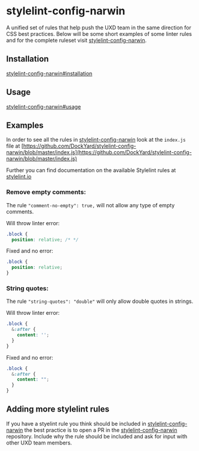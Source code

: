 # stylelint-config-narwin

A unified set of rules that help push the UXD team in the same direction for CSS best practices. Below will be some short examples of some linter rules and for the complete ruleset visit [stylelint-config-narwin](https://github.com/DockYard/stylelint-config-narwin).

## Installation
[stylelint-config-narwin#installation](https://github.com/DockYard/stylelint-config-narwin#installation)

## Usage
[stylelint-config-narwin#usage](https://github.com/DockYard/stylelint-config-narwin#usage)

## Examples
In order to see all the rules in [stylelint-config-narwin](https://github.com/DockYard/stylelint-config-narwin) look at the `index.js` file at [https://github.com/DockYard/stylelint-config-narwin/blob/master/index.js](https://github.com/DockYard/stylelint-config-narwin/blob/master/index.js)

Further you can find documentation on the available Stylelint rules at [stylelint.io](https://stylelint.io/user-guide/rules/)

### Remove empty comments:
The rule `"comment-no-empty": true,` will not allow any type of empty comments.

Will throw linter error:
```css
.block {
  position: relative; /* */
```

Fixed and no error:
```css
.block {
  position: relative;
}
```

### String quotes:
The rule `"string-quotes": "double"` will only allow double quotes in strings.

Will throw linter error:
```css
.block {
  &:after {
    content: '';
  }
}
```

Fixed and no error:
```css
.block {
  &:after {
    content: "";
  }
}
```

## Adding more stylelint rules
If you have a styelint rule you think should be included in [stylelint-config-narwin](https://github.com/DockYard/stylelint-config-narwin) the best practice is to open a PR in the [stylelint-config-narwin](https://github.com/DockYard/stylelint-config-narwin) repository. Include why the rule should be included and ask for input with other UXD team members.